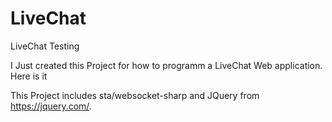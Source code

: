 # LiveChat
LiveChat Testing

I Just created this Project for how to programm a LiveChat Web application. Here is it

This Project includes sta/websocket-sharp and JQuery from https://jquery.com/.
